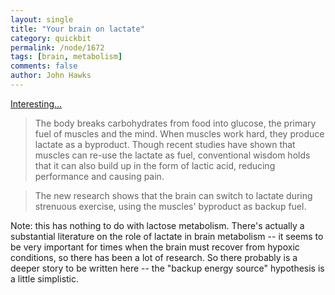 ```yaml
---
layout: single 
title: "Your brain on lactate" 
category: quickbit
permalink: /node/1672
tags: [brain, metabolism] 
comments: false 
author: John Hawks 
---
```


<a href="http://www.msnbc.msn.com/id/26973246/">Interesting...</a>

<blockquote>The body breaks carbohydrates from food into glucose, the primary fuel of muscles and the mind. When muscles work hard, they produce lactate as a byproduct. Though recent studies have shown that muscles can re-use the lactate as fuel, conventional wisdom holds that it can also build up in the form of lactic acid, reducing performance and causing pain.</blockquote>

<blockquote>The new research shows that the brain can switch to lactate during strenuous exercise, using the muscles' byproduct as backup fuel.</blockquote>

Note: this has nothing to do with lactose metabolism. There's actually a substantial literature on the role of lactate in brain metabolism -- it seems to be very important for times when the brain must recover from hypoxic conditions, so there has been a lot of research. So there probably is a deeper story to be written here -- the "backup energy source" hypothesis is a little simplistic. 

